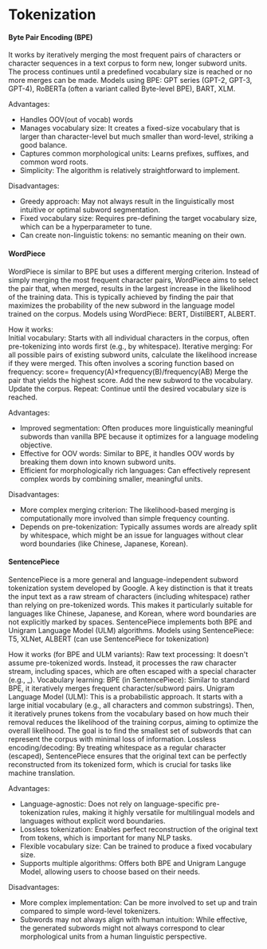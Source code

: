 # Tokenization
#### Byte Pair Encoding (BPE)
It works by iteratively merging the most frequent pairs of characters or character sequences in a text corpus to form new, longer subword units. 
The process continues until a predefined vocabulary size is reached or no more merges can be made.
Models using BPE: GPT series (GPT-2, GPT-3, GPT-4), RoBERTa (often a variant called Byte-level BPE), BART, XLM.

Advantages:
* Handles OOV(out of vocab) words
* Manages vocabulary size: It creates a fixed-size vocabulary that is larger than character-level but much smaller than word-level, striking a good balance.
* Captures common morphological units: Learns prefixes, suffixes, and common word roots.
* Simplicity: The algorithm is relatively straightforward to implement.

Disadvantages:
* Greedy approach: May not always result in the linguistically most intuitive or optimal subword segmentation.
* Fixed vocabulary size: Requires pre-defining the target vocabulary size, which can be a hyperparameter to tune.
* Can create non-linguistic tokens: no semantic meaning on their own.

#### WordPiece
WordPiece is similar to BPE but uses a different merging criterion. Instead of simply merging the most frequent character pairs, WordPiece aims to select the pair that, when merged, results in the largest increase in the likelihood of the training data. This is typically achieved by finding the pair that maximizes the probability of the new subword in the language model trained on the corpus.
Models using WordPiece: BERT, DistilBERT, ALBERT.

How it works: \
Initial vocabulary: Starts with all individual characters in the corpus, often pre-tokenizing into words first (e.g., by whitespace).
Iterative merging:
For all possible pairs of existing subword units, calculate the likelihood increase if they were merged. This often involves a scoring function based on frequency: score= 
frequency(A)×frequency(B)/frequency(AB)
Merge the pair that yields the highest score.
Add the new subword to the vocabulary.
Update the corpus.
Repeat: Continue until the desired vocabulary size is reached.

Advantages:
* Improved segmentation: Often produces more linguistically meaningful subwords than vanilla BPE because it optimizes for a language modeling objective.
* Effective for OOV words: Similar to BPE, it handles OOV words by breaking them down into known subword units.
* Efficient for morphologically rich languages: Can effectively represent complex words by combining smaller, meaningful units.

Disadvantages:
* More complex merging criterion: The likelihood-based merging is computationally more involved than simple frequency counting.
* Depends on pre-tokenization: Typically assumes words are already split by whitespace, which might be an issue for languages without clear word boundaries (like Chinese, Japanese, Korean).


#### SentencePiece
SentencePiece is a more general and language-independent subword tokenization system developed by Google. A key distinction is that it treats the input text as a raw stream of characters (including whitespace) rather than relying on pre-tokenized words. This makes it particularly suitable for languages like Chinese, Japanese, and Korean, where word boundaries are not explicitly marked by spaces. SentencePiece implements both BPE and Unigram Language Model (ULM) algorithms.
Models using SentencePiece: T5, XLNet, ALBERT (can use SentencePiece for tokenization)

How it works (for BPE and ULM variants):
Raw text processing: It doesn't assume pre-tokenized words. Instead, it processes the raw character stream, including spaces, which are often escaped with a special character (e.g., _).
Vocabulary learning:
BPE (in SentencePiece): Similar to standard BPE, it iteratively merges frequent character/subword pairs.
Unigram Language Model (ULM): This is a probabilistic approach. It starts with a large initial vocabulary (e.g., all characters and common substrings). Then, it iteratively prunes tokens from the vocabulary based on how much their removal reduces the likelihood of the training corpus, aiming to optimize the overall likelihood. The goal is to find the smallest set of subwords that can represent the corpus with minimal loss of information.
Lossless encoding/decoding: By treating whitespace as a regular character (escaped), SentencePiece ensures that the original text can be perfectly reconstructed from its tokenized form, which is crucial for tasks like machine translation.

Advantages:
* Language-agnostic: Does not rely on language-specific pre-tokenization rules, making it highly versatile for multilingual models and languages without explicit word boundaries.
* Lossless tokenization: Enables perfect reconstruction of the original text from tokens, which is important for many NLP tasks.
* Flexible vocabulary size: Can be trained to produce a fixed vocabulary size.
* Supports multiple algorithms: Offers both BPE and Unigram Languge Model, allowing users to choose based on their needs.

Disadvantages:
* More complex implementation: Can be more involved to set up and train compared to simple word-level tokenizers.
* Subwords may not always align with human intuition: While effective, the generated subwords might not always correspond to clear morphological units from a human linguistic perspective.
